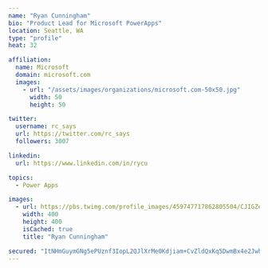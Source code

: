 ```yaml
---
name: "Ryan Cunningham"
bio: "Product Lead for Microsoft PowerApps"
location: Seattle, WA
type: "profile"
heat: 32

affiliation:
  name: Microsoft
  domain: microsoft.com
  images:
    - url: "/assets/images/organizations/microsoft.com-50x50.jpg"
      width: 50
      height: 50

twitter:
  username: rc_says
  url: https://twitter.com/rc_says
  followers: 3007

linkedin:
  url: https://www.linkedin.com/in/rycu

topics:
  - Power Apps

images:
  - url: https://pbs.twimg.com/profile_images/459747717862805504/CJIGZejd_400x400.png
    width: 400
    height: 400
    isCached: true
    title: "Ryan Cunningham"

secured: "ItNHmGuymGNg5ePUznf3IopL2QJlXrMe0Kdjiam+CvZldQxKq5DwmBx4e2Jwh7wsOnQcXNN98eMrusO7glxqAcr2j8YM+r52BoYFsUWmZYJVfAdAjdiRyEd+R3s0fOXzRaGqZCJbF37Hsuxv2pUs1ARVh/4/HGgWePlocZO7eM6DY1eRKXBJpW4PT+xP9ys34Lq2nJlvCJsjtPcnGnOvVtZkvsqyZi7VjdrCkbL9k1R0xAIbbmFyQRUdrhTvScas/N/VyWeZnBU7eFZ7K1tnybitO8iBzKg6O5M/O2kqxzY3RbaIPKY6smSB9YJJh4FKxXgp1W3TJLZA+nA97LtB39xWUiePEi3S9dDam4lUZzljmJgQp+lJHGHTK1cqlTmGp3Y2ncZxZFxZgbcVmO2+j4r0yyPvbwg4UCAwDal1v4s=;0YGh3fTc/r6zR3uOOkI6Ew=="
---
```


